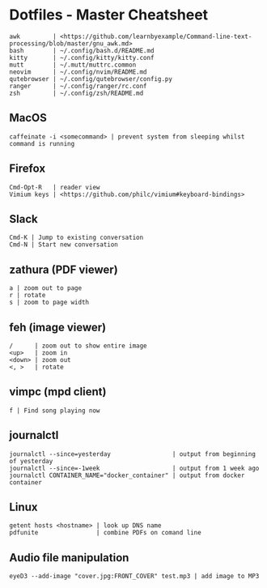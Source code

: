 # Dotfiles - Master Cheatsheet

    awk         | <https://github.com/learnbyexample/Command-line-text-processing/blob/master/gnu_awk.md>
    bash        | ~/.config/bash.d/README.md
    kitty       | ~/.config/kitty/kitty.conf
    mutt        | ~/.mutt/muttrc.common
    neovim      | ~/.config/nvim/README.md
    qutebrowser | ~/.config/qutebrowser/config.py
    ranger      | ~/.config/ranger/rc.conf
    zsh         | ~/.config/zsh/README.md

## MacOS

    caffeinate -i <somecommand> | prevent system from sleeping whilst command is running

## Firefox

    Cmd-Opt-R   | reader view
    Vimium keys | <https://github.com/philc/vimium#keyboard-bindings>

## Slack

    Cmd-K | Jump to existing conversation
    Cmd-N | Start new conversation

## zathura (PDF viewer)

    a | zoom out to page
    r | rotate
    s | zoom to page width

## feh (image viewer)

    /      | zoom out to show entire image
    <up>   | zoom in
    <down> | zoom out
    <, >   | rotate

## vimpc (mpd client)

    f | Find song playing now

## journalctl

    journalctl --since=yesterday                 | output from beginning of yesterday
    journalctl --since=-1week                    | output from 1 week ago
    journalctl CONTAINER_NAME="docker_container" | output from docker container

## Linux

    getent hosts <hostname> | look up DNS name
    pdfunite                | combine PDFs on comand line

## Audio file manipulation

    eyeD3 --add-image "cover.jpg:FRONT_COVER" test.mp3 | add image to MP3

<!-- vim: set nospell: -->
